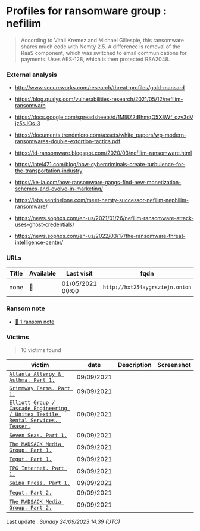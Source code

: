 # Profiles for ransomware group : **nefilim**


> According to Vitali Kremez and Michael Gillespie, this ransomware shares much code with Nemty 2.5. A difference is removal of the RaaS component, which was switched to email communications for payments. Uses AES-128, which is then protected RSA2048.

### External analysis
- http://www.secureworks.com/research/threat-profiles/gold-mansard

- https://blog.qualys.com/vulnerabilities-research/2021/05/12/nefilim-ransomware

- https://docs.google.com/spreadsheets/d/1MI8Z2tBhmqQ5X8Wf_ozv3dVjz5sJOs-3

- https://documents.trendmicro.com/assets/white_papers/wp-modern-ransomwares-double-extortion-tactics.pdf

- https://id-ransomware.blogspot.com/2020/03/nefilim-ransomware.html

- https://intel471.com/blog/how-cybercriminals-create-turbulence-for-the-transportation-industry

- https://ke-la.com/how-ransomware-gangs-find-new-monetization-schemes-and-evolve-in-marketing/

- https://labs.sentinelone.com/meet-nemty-successor-nefilim-nephilim-ransomware/

- https://news.sophos.com/en-us/2021/01/26/nefilim-ransomware-attack-uses-ghost-credentials/

- https://news.sophos.com/en-us/2022/03/17/the-ransomware-threat-intelligence-center/

### URLs
| Title | Available | Last visit | fqdn | Screenshot 
|---|---|---|---|---|
| none | 🔴 | 01/05/2021 00:00 | `http://hxt254aygrsziejn.onion` | ❌ | 


### Ransom note
* [📝 1 ransom note](notes/nefilim)

### Victims

> 10 victims found

| victim | date | Description | Screenshot | 
|---|---|---|---|
| [`Atlanta Allergy & Asthma. Part 1.`](https://google.com/search?q=Atlanta+Allergy+%26+Asthma.+Part+1.) | 09/09/2021 |   |   |
| [`Grimmway Farms. Part 1.`](https://google.com/search?q=Grimmway+Farms.+Part+1.) | 09/09/2021 |   |   |
| [`Elliott Group / Cascade Engineering / Unitex Textile Rental Services. Teaser.`](https://google.com/search?q=Elliott+Group+%2F+Cascade+Engineering+%2F+Unitex+Textile+Rental+Services.+Teaser.) | 09/09/2021 |   |   |
| [`Seven Seas. Part 1.`](https://google.com/search?q=Seven+Seas.+Part+1.) | 09/09/2021 |   |   |
| [`The MADSACK Media Group. Part 1.`](https://google.com/search?q=The+MADSACK+Media+Group.+Part+1.) | 09/09/2021 |   |   |
| [`Tegut. Part 1.`](https://google.com/search?q=Tegut.+Part+1.) | 09/09/2021 |   |   |
| [`TPG Internet. Part 1.`](https://google.com/search?q=TPG+Internet.+Part+1.) | 09/09/2021 |   |   |
| [`Saipa Press. Part 1.`](https://google.com/search?q=Saipa+Press.+Part+1.) | 09/09/2021 |   |   |
| [`Tegut. Part 2.`](https://google.com/search?q=Tegut.+Part+2.) | 09/09/2021 |   |   |
| [`The MADSACK Media Group. Part 2.`](https://google.com/search?q=The+MADSACK+Media+Group.+Part+2.) | 09/09/2021 |   |   |



Last update : _Sunday 24/09/2023 14.39 (UTC)_

